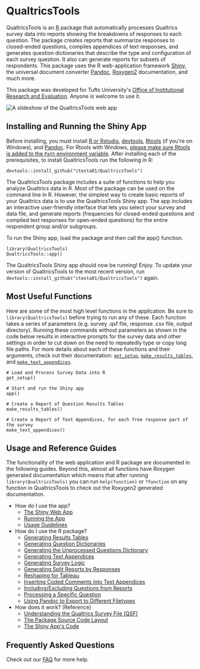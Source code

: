 # QualtricsTools 

QualtricsTools is an [R](https://www.r-project.org/) package that automatically processes Qualtrics survey data into 
reports showing the breakdowns of responses to each question. The package creates 
reports that summarize responses to closed-ended questions, compiles appendices of text responses, and generates question dictionaries that describe the type and configuration of each survey question. It also can generate reports for subsets of respondents. 
This package uses the R web-application framework [Shiny](https://shiny.rstudio.com/), 
the universal document converter [Pandoc](http://pandoc.org/), 
[Roxygen2](https://cran.r-project.org/web/packages/roxygen2/vignettes/roxygen2.html) documentation, 
and much more. 

This package was developed for Tufts University's [Office of Institutional Research and Evaluation](http://provost.tufts.edu/institutionalresearch/). 
Anyone is welcome to use it.

![A slideshow of the QualtricsTools web app](https://github.com/ctesta01/QualtricsTools/blob/master/pics/animation.gif?raw=true)

## Installing and Running the Shiny App
Before installing, you must install [R or Rstudio](https://www.rstudio.com/), 
[devtools](https://github.com/hadley/devtools), 
[Rtools](https://cran.r-project.org/bin/windows/Rtools/) (if you're on Windows), 
and [Pandoc](http://pandoc.org/). For Rtools with Windows, 
[please make sure Rtools is added to the `Path` environment variable](http://stackoverflow.com/a/29480538/3161979). 
After installing each of the prerequisites, to install QualtricsTools run the following in R:

    devtools::install_github("ctesta01/QualtricsTools")
    
The QualtricsTools package includes a suite of functions to help you analyze Qualtrics data in R. Most of the package can be used on the command line in R. However, the simplest way to create basic reports of your Qualtrics data is to use the QualtricsTools Shiny app. The app includes an interactive user-friendly interface that lets you select your survey and data file, and generate reports (frequencies for closed-ended questions and compiled text responses for open-ended questions) for the entire respondent group and/or subgroups. 

To run the Shiny app, load the package and then call the app() function.

    library(QualtricsTools)
    QualtricsTools::app()

The QualtricsTools Shiny app should now be running! Enjoy. To update your version of QualtricsTools
to the most recent version, run `devtools::install_github("ctesta01/QualtricsTools")` again.

## Most Useful Functions

Here are some of the most high level functions in the application. Be sure to `library(QualtricsTools)` before 
trying to run any of these. Each function takes a series of parameters (e.g. survey .qsf file, response .csv file, output directory). Running these
commands without parameters as shown in the code below results in interactive prompts for the survey data and other settings
in order to cut down on the need to repeatedly type or copy long file paths. 
For more details about each of these functions and their arguments, check out their documentation: [`get_setup`](https://github.com/ctesta01/QualtricsTools/wiki/Explanations-of-Important-Functions#get_setup), [`make_results_tables`](https://github.com/ctesta01/QualtricsTools/wiki/Generating-Results-Tables), and [`make_text_appendices`](https://github.com/ctesta01/QualtricsTools/wiki/Generating-Text-Appendices).

    # Load and Process Survey Data into R
    get_setup()
    
    # Start and run the Shiny app
    app()
    
    # Create a Report of Question Results Tables
    make_results_tables()
    
    # Create a Report of Text Appendices, for each free response part of the survey
    make_text_appendices()
    

## Usage and Reference Guides

The functionality of the web application and R package are documented in the following guides. Beyond this,
almost all functions have Roxygen generated documentation which means that after running `library(QualtricsTools)`
you can run `help(function)` or `?function` on any function in QualtricsTools to check out the Roxygen2 generated 
documentation. 

- How do I use the app?
  - [The Shiny Web App](https://github.com/ctesta01/QualtricsTools/wiki/The-Shiny-Web-Application#explaining-the-shiny-app-components)
  - [Running the App](https://github.com/ctesta01/QualtricsTools/wiki/Installing-and-Running-the-Shiny-App)
  - [Usage Guidelines](https://github.com/ctesta01/QualtricsTools/wiki/Usage-Guidelines)
- How do I use the R package?
  - [Generating Results Tables](https://github.com/ctesta01/QualtricsTools/wiki/Generating-Results-Tables)
  - [Generating Question Dictionaries](https://github.com/ctesta01/QualtricsTools/wiki/Generating-Question-Dictionaries)
  - [Generating the Unprocessed Questions Dictionary](https://github.com/ctesta01/QualtricsTools/wiki/Uncodeable-Questions)
  - [Generating Text Appendices](https://github.com/ctesta01/QualtricsTools/wiki/Generating-Text-Appendices)
  - [Generating Survey Logic](https://github.com/ctesta01/QualtricsTools/wiki/Generating-Display-Logic)
  - [Generating Split Reports by Responses](https://github.com/ctesta01/QualtricsTools/wiki/Split-Reports)
  - [Reshaping for Tableau](https://github.com/ctesta01/QualtricsTools/wiki/Reshaping-Responses-for-Tableau)
  - [Inserting Coded Comments into Text Appendices](https://github.com/ctesta01/QualtricsTools/wiki/Comment-Coding)
  - [Including/Excluding  Questions from Reports](https://github.com/ctesta01/QualtricsTools/wiki/Including-Excluding-a-Specific-Question)
  - [Processing a Specific Question](https://github.com/ctesta01/QualtricsTools/wiki/Processing-a-Specific-Question)
  - [Using Pandoc to Export to Different Filetypes](https://github.com/ctesta01/QualtricsTools/wiki/Exporting-to-Different-Filetypes)
- How does it work? (Reference)
  - [Understanding the Qualtrics Survey File (QSF)](https://gist.github.com/ctesta01/d4255959dace01431fb90618d1e8c241)
  - [The Package Source Code Layout](https://github.com/ctesta01/QualtricsTools/wiki/Source-Code-Layout)
  - [The Shiny App's Code](https://github.com/ctesta01/QualtricsTools/wiki/The-Shiny-Web-Application#understanding-the-code)

## Frequently Asked Questions 
Check out our [FAQ](https://github.com/ctesta01/QualtricsTools/wiki/Frequently-Asked-Questions) for more help.


